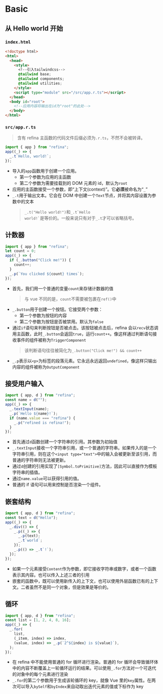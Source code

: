 # Basic

## 从 Hello world 开始

### `index.html`

```html
<!doctype html>
<html>
  <head>
    <style>
      <!--引入tailwindcss-->
      @tailwind base;
      @tailwind components;
      @tailwind utilities;
    </style>
    <script type="module" src="/src/app.r.ts"></script>
  </head>
  <body id="root">
    <!--应用内容将输出在id为"root"的此处-->
  </body>
</html>
```

### `src/app.r.ts`

> 含有 refina 主函数的代码文件后缀必须为`.r.ts`，不然不会被转译。

```typescript
import { app } from "refina";
app((_) => {
  _.t`Hello, world!`;
});
```

- 导入的`app`函数用于创建一个应用。
  - 第一个参数为应用的主函数
  - 第二个参数为需要挂载到的 DOM 元素的 id，默认为`root`
- 应用的主函数接受一个参数，即“上下文(context)”。它**必须**被命名为“`_`”
- `_.t`用于输出文本。它会在 DOM 中创建一个`Text`节点，并将其内容设置为参数中的文本
  > `_.t("Hello world!")`和<code>\_.t\`Hello world!\`</code>是等价的。一般来说只有对于`_.t`才可以省略括号。

## 计数器

```typescript
import { app } from "refina";
let count = 0;
app((_) => {
  if (_.button("Click me!")) {
    count++;
  }
  _.p(`You clicked ${count} times`);
});
```

- 首先，我们用一个普通的变量`count`来存储计数器的值
  > 与 vue 不同的是，`count`不需要被包裹在`ref()`中
- `_.button`用于创建一个按钮。它接受两个参数：
  - 第一个参数为按钮的内容
  - 第二个参数为按钮是否被禁用。默认为`false`
- 通过`if`语句来判断按钮是否被点击。该按钮被点击后，refina 会以`recv`状态调用主函数，此时`_.button`会返回`true`，运行`count++`。像这样通过判断语句接收事件的组件被称为`TriggerComponent`
  > 该判断语句往往被简化为`_.button("Click me!") && count++`
- `_.p`表示以`<p>`为标签的段落元素。它永远永远返回`undefined`，像这样只输出内容的组件被称为`OutputComponent`

## 接受用户输入

```typescript
import { app, d } from "refina";
const name = d("");
app((_) => {
  _.textInput(name);
  _.p(`Hello ${name}!`);
  if (name.value === "refina") {
    _.p("refined is refina!");
  }
});
```

- 首先通过`d`函数创建一个字符串的引用。其参数为初始值
- `_.textInput`接收一个字符串引用，或一个普通的字符串。如果传入的是一个字符串引用，则在这个`<input type="text">`中的输入会被更新至该引用，而普通的字符串则无法被更新。
- 通过`d`创建的引用实现了`[Symbol.toPrimitive]`方法，因此可以直接作为模板字符串的插值。
- 通过`name.value`可以获得引用的值。
- 普通的 if 语句可以用来控制是否渲染一个组件。

## 嵌套结构

```typescript
import { app, d } from "refina";
const text = d("Hello");
app((_) => {
  _.div(() => {
    _.p((_) => {
      _.p(text);
      _.t`world`;
    });
    _.p(() => _.t`!`);
  });
});
```

- 如果一个元素接受`Content`作为参数，即它接收字符串或数字，或者一个函数表示其内容。也可以传入上述三者的引用
- 嵌套的函数中，既可以使用新传入的上下文，也可以使用外层函数已有的上下文。二者虽然不是同一个对象，但是效果是等价的。

## 循环

```typescript
import { app, d } from "refina";
const list = [1, 2, 4, 8, 16];
app((_) => {
  _.for(
    list,
    (_item, index) => index,
    (value, index) => _.p(`2^${index} is ${value}`),
  );
});
```

- 在 refina 中不能使用普通的 for 循环进行渲染。普通的 for 循环会导致循环体中的内容不断覆盖上一轮循环运行的结果。可以使用`_.for`方法对一个可迭代的对象中的每个元素进行渲染
- `_.for`的第二个参数用于生成该轮循环的 key，就像 Vue 里的`key`属性。在两次可以导入`bySelf`和`byIndex`来自动取出迭代元素的值或下标作为 key

